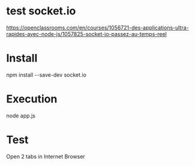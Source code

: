 # test socket.io

https://openclassrooms.com/en/courses/1056721-des-applications-ultra-rapides-avec-node-js/1057825-socket-io-passez-au-temps-reel

# Install

npm install --save-dev socket.io

# Execution

node app.js

# Test

Open 2 tabs in Internet Browser
